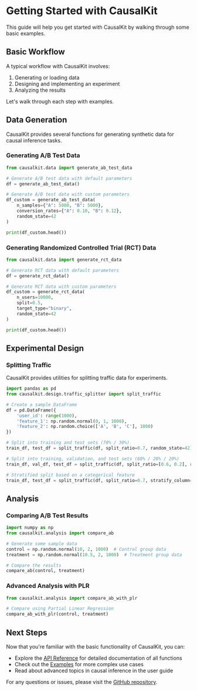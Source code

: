 # Getting Started with CausalKit

This guide will help you get started with CausalKit by walking through some basic examples.

## Basic Workflow

A typical workflow with CausalKit involves:

1. Generating or loading data
2. Designing and implementing an experiment
3. Analyzing the results

Let's walk through each step with examples.

## Data Generation

CausalKit provides several functions for generating synthetic data for causal inference tasks.

### Generating A/B Test Data

```python
from causalkit.data import generate_ab_test_data

# Generate A/B test data with default parameters
df = generate_ab_test_data()

# Generate A/B test data with custom parameters
df_custom = generate_ab_test_data(
    n_samples={"A": 5000, "B": 5000},
    conversion_rates={"A": 0.10, "B": 0.12},
    random_state=42
)

print(df_custom.head())
```

### Generating Randomized Controlled Trial (RCT) Data

```python
from causalkit.data import generate_rct_data

# Generate RCT data with default parameters
df = generate_rct_data()

# Generate RCT data with custom parameters
df_custom = generate_rct_data(
    n_users=10000,
    split=0.5,
    target_type="binary",
    random_state=42
)

print(df_custom.head())
```

## Experimental Design

### Splitting Traffic

CausalKit provides utilities for splitting traffic data for experiments.

```python
import pandas as pd
from causalkit.design.traffic_splitter import split_traffic

# Create a sample DataFrame
df = pd.DataFrame({
    'user_id': range(1000),
    'feature_1': np.random.normal(0, 1, 1000),
    'feature_2': np.random.choice(['A', 'B', 'C'], 1000)
})

# Split into training and test sets (70% / 30%)
train_df, test_df = split_traffic(df, split_ratio=0.7, random_state=42)

# Split into training, validation, and test sets (60% / 20% / 20%)
train_df, val_df, test_df = split_traffic(df, split_ratio=[0.6, 0.2], random_state=42)

# Stratified split based on a categorical feature
train_df, test_df = split_traffic(df, split_ratio=0.7, stratify_column='feature_2', random_state=42)
```

## Analysis

### Comparing A/B Test Results

```python
import numpy as np
from causalkit.analysis import compare_ab

# Generate some sample data
control = np.random.normal(10, 2, 1000)  # Control group data
treatment = np.random.normal(10.5, 2, 1000)  # Treatment group data

# Compare the results
compare_ab(control, treatment)
```

### Advanced Analysis with PLR

```python
from causalkit.analysis import compare_ab_with_plr

# Compare using Partial Linear Regression
compare_ab_with_plr(control, treatment)
```

## Next Steps

Now that you're familiar with the basic functionality of CausalKit, you can:

- Explore the [API Reference](../api/data.md) for detailed documentation of all functions
- Check out the [Examples](../examples.md) for more complex use cases
- Read about advanced topics in causal inference in the user guide

For any questions or issues, please visit the [GitHub repository](https://github.com/yourusername/causalkit).